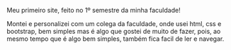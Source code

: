 Meu primeiro site, feito no 1º semestre da minha faculdade!

Montei e personalizei com um colega da faculdade, onde usei html, css e bootstrap, bem simples mas é algo que gostei de muito de fazer, pois, ao mesmo tempo que é algo bem simples, também fica facil de ler e navegar.

